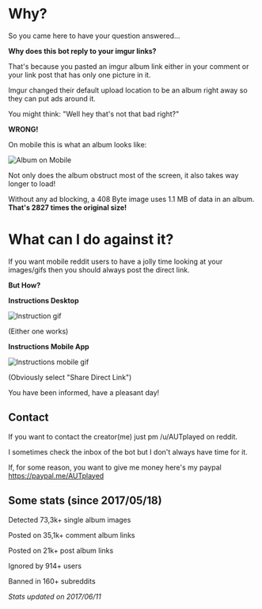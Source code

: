 # Why?

So you came here to have your question answered...

**Why does this bot reply to your imgur links?**

That's because you pasted an imgur album link either in your comment or your link post that has only one picture in it.

Imgur changed their default upload location to be an album right away so they can put ads around it.

You might think: "Well hey that's not that bad right?"

**WRONG!**

On mobile this is what an album looks like: 

![Album on Mobile](http://i.imgur.com/OWO0dXF.png)

Not only does the album obstruct most of the screen, it also takes way longer to load!

Without any ad blocking, a 408 Byte image uses 1.1 MB of data in an album. **That's 2827 times the original size!**

# What can I do against it?

If you want mobile reddit users to have a jolly time looking at your images/gifs then you should always post the direct link.

**But How?**

**Instructions Desktop**

![Instruction gif](http://imgur.com/l3I8aev.gif)

(Either one works)

**Instructions Mobile App**

![Instructions mobile gif](http://imgur.com/KUcuc8e.gif)

(Obviously select "Share Direct Link")

You have been informed, have a pleasant day!

## Contact

If you want to contact the creator(me) just pm /u/AUTplayed on reddit.

I sometimes check the inbox of the bot but I don't always have time for it.

If, for some reason, you want to give me money here's my paypal https://paypal.me/AUTplayed

## Some stats (since 2017/05/18)

Detected 73,3k+ single album images

Posted on 35,1k+ comment album links

Posted on 21k+ post album links

Ignored by 914+ users

Banned in 160+ subreddits

*Stats updated on 2017/06/11*
